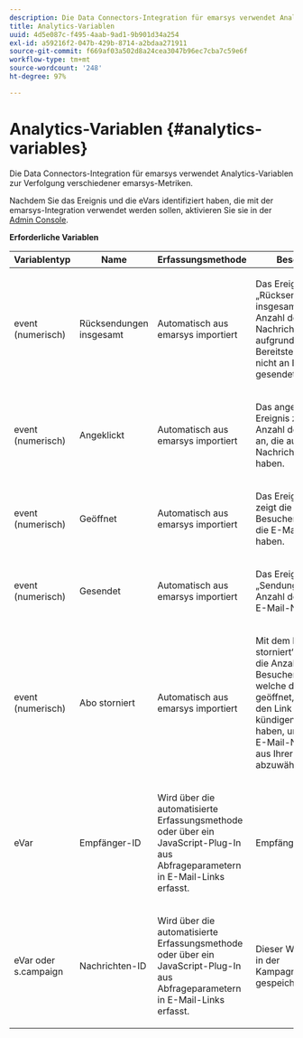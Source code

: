 ```yaml
---
description: Die Data Connectors-Integration für emarsys verwendet Analytics-Variablen zur Verfolgung verschiedener emarsys-Metriken.
title: Analytics-Variablen
uuid: 4d5e087c-f495-4aab-9ad1-9b901d34a254
exl-id: a59216f2-047b-429b-8714-a2bdaa271911
source-git-commit: f669af03a502d8a24cea3047b96ec7cba7c59e6f
workflow-type: tm+mt
source-wordcount: '248'
ht-degree: 97%

---
```


# Analytics-Variablen {#analytics-variables}

Die Data Connectors-Integration für emarsys verwendet Analytics-Variablen zur Verfolgung verschiedener emarsys-Metriken.

Nachdem Sie das Ereignis und die eVars identifiziert haben, die mit der emarsys-Integration verwendet werden sollen, aktivieren Sie sie in der [Admin Console](https://experienceleague.adobe.com/docs/analytics/admin/admin-tools/c-admin-tools.html).

**Erforderliche Variablen**

<table id="table_5B8F3A1EB55D4BB48F669FB84C857256"> 
 <thead> 
  <tr> 
   <th colname="col1" class="entry"> Variablentyp </th> 
   <th colname="col2" class="entry"> Name </th> 
   <th colname="col3" class="entry"> Erfassungsmethode </th> 
   <th colname="col4" class="entry"> Beschreibung </th> 
  </tr>
 </thead>
 <tbody> 
  <tr> 
   <td colname="col1"> event (numerisch) </td> 
   <td colname="col2"> Rücksendungen insgesamt </td> 
   <td colname="col3"> <p>Automatisch aus emarsys importiert </p> </td> 
   <td colname="col4"> <p>Das Ereignis „Rücksendungen insgesamt“ zeigt die Anzahl der E-Mail-Nachrichten an, die aufgrund eines Bereitstellungsproblems nicht an Empfänger gesendet wurden. </p> </td> 
  </tr> 
  <tr> 
   <td colname="col1"> event (numerisch) </td> 
   <td colname="col2"> Angeklickt </td> 
   <td colname="col3"> <p>Automatisch aus emarsys importiert </p> </td> 
   <td colname="col4"> <p>Das angeklickte Ereignis zeigt die Anzahl der Besucher an, die auf die E-Mail-Nachricht geklickt haben. </p> </td> 
  </tr> 
  <tr> 
   <td colname="col1"> event (numerisch) </td> 
   <td colname="col2"> Geöffnet </td> 
   <td colname="col3"> <p>Automatisch aus emarsys importiert </p> </td> 
   <td colname="col4"> <p>Das Ereignis „Geöffnet“ zeigt die Anzahl der Besucher an, welche die E-Mail geöffnet haben. </p> </td> 
  </tr> 
  <tr> 
   <td colname="col1"> event (numerisch) </td> 
   <td colname="col2"> Gesendet </td> 
   <td colname="col3"> <p>Automatisch aus emarsys importiert </p> </td> 
   <td colname="col4"> <p>Das Ereignis „Sendungen“ zeigt die Anzahl der gesendeten E-Mail-Nachrichten an. </p> </td> 
  </tr> 
  <tr> 
   <td colname="col1"> event (numerisch) </td> 
   <td colname="col2"> Abo storniert </td> 
   <td colname="col3"> <p>Automatisch aus emarsys importiert </p> </td> 
   <td colname="col4"> <p>Mit dem Ereignis „Abo storniert“ können Sie die Anzahl der Besucher anzeigen, welche die E-Mail geöffnet, aber dann auf den Link „Abonnement kündigen“ geklickt haben, um zukünftige E-Mail-Nachrichten aus Ihrer Organisation abzuwählen. </p> </td> 
  </tr> 
  <tr> 
   <td colname="col1"> eVar </td> 
   <td colname="col2"> Empfänger-ID </td> 
   <td colname="col3"> <p>Wird über die automatisierte Erfassungsmethode oder über ein JavaScript-Plug-In aus Abfrageparametern in E-Mail-Links erfasst. </p> </td> 
   <td colname="col4"> Empfänger-ID </td> 
  </tr> 
  <tr> 
   <td colname="col1"> eVar  oder s.campaign </td> 
   <td colname="col2"> Nachrichten-ID </td> 
   <td colname="col3"> <p>Wird über die automatisierte Erfassungsmethode oder über ein JavaScript-Plug-In aus Abfrageparametern in E-Mail-Links erfasst. </p> </td> 
   <td colname="col4"> Dieser Wert wird häufig in der Kampagnenvariablen gespeichert. </td> 
  </tr> 
 </tbody> 
</table>

